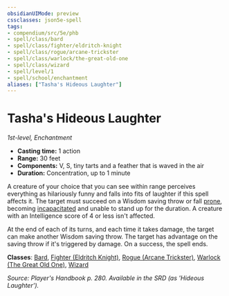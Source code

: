 ```yaml
---
obsidianUIMode: preview
cssclasses: json5e-spell
tags:
- compendium/src/5e/phb
- spell/class/bard
- spell/class/fighter/eldritch-knight
- spell/class/rogue/arcane-trickster
- spell/class/warlock/the-great-old-one
- spell/class/wizard
- spell/level/1
- spell/school/enchantment
aliases: ["Tasha's Hideous Laughter"]
---
```

# Tasha's Hideous Laughter
*1st-level, Enchantment*  

- **Casting time:** 1 action
- **Range:** 30 feet
- **Components:** V, S, tiny tarts and a feather that is waved in the air
- **Duration:** Concentration, up to 1 minute

A creature of your choice that you can see within range perceives everything as hilariously funny and falls into fits of laughter if this spell affects it. The target must succeed on a Wisdom saving throw or fall [prone](z_compendium/rules/conditions.md#prone), becoming [incapacitated](z_compendium/rules/conditions.md#incapacitated) and unable to stand up for the duration. A creature with an Intelligence score of 4 or less isn't affected.

At the end of each of its turns, and each time it takes damage, the target can make another Wisdom saving throw. The target has advantage on the saving throw if it's triggered by damage. On a success, the spell ends.

**Classes**: [Bard](z_compendium/classes/bard.md), [Fighter (Eldritch Knight)](z_compendium/classes/fighter-eldritch-knight.md), [Rogue (Arcane Trickster)](z_compendium/classes/rogue-arcane-trickster.md), [Warlock (The Great Old One)](z_compendium/classes/warlock-the-great-old-one.md), [Wizard](z_compendium/classes/wizard.md)

*Source: Player's Handbook p. 280. Available in the SRD (as 'Hideous Laughter').*